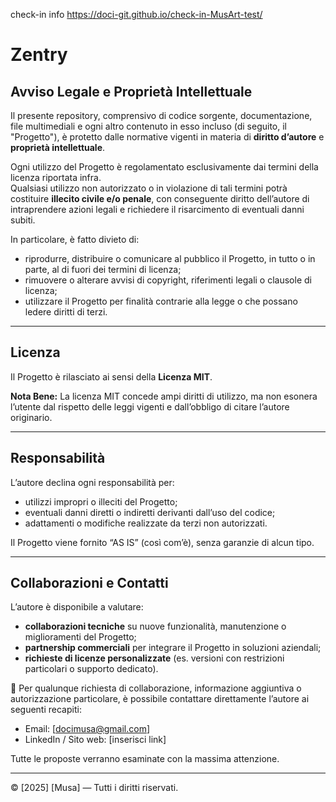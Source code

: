 
check-in info
https://doci-git.github.io/check-in-MusArt-test/


# Zentry

## Avviso Legale e Proprietà Intellettuale

Il presente repository, comprensivo di codice sorgente, documentazione, file multimediali e ogni altro contenuto in esso incluso (di seguito, il "Progetto"), è protetto dalle normative vigenti in materia di **diritto d’autore** e **proprietà intellettuale**.  

Ogni utilizzo del Progetto è regolamentato esclusivamente dai termini della licenza riportata infra.  
Qualsiasi utilizzo non autorizzato o in violazione di tali termini potrà costituire **illecito civile e/o penale**, con conseguente diritto dell’autore di intraprendere azioni legali e richiedere il risarcimento di eventuali danni subiti.  

In particolare, è fatto divieto di:  
- riprodurre, distribuire o comunicare al pubblico il Progetto, in tutto o in parte, al di fuori dei termini di licenza;  
- rimuovere o alterare avvisi di copyright, riferimenti legali o clausole di licenza;  
- utilizzare il Progetto per finalità contrarie alla legge o che possano ledere diritti di terzi.  

---

## Licenza

Il Progetto è rilasciato ai sensi della **Licenza MIT**.  





**Nota Bene:** La licenza MIT concede ampi diritti di utilizzo, ma non esonera l’utente dal rispetto delle leggi vigenti e dall’obbligo di citare l’autore originario.

---

## Responsabilità

L’autore declina ogni responsabilità per:  
- utilizzi impropri o illeciti del Progetto;  
- eventuali danni diretti o indiretti derivanti dall’uso del codice;  
- adattamenti o modifiche realizzate da terzi non autorizzati.  

Il Progetto viene fornito “AS IS” (così com’è), senza garanzie di alcun tipo.  

---

## Collaborazioni e Contatti

L’autore è disponibile a valutare:  
- **collaborazioni tecniche** su nuove funzionalità, manutenzione o miglioramenti del Progetto;  
- **partnership commerciali** per integrare il Progetto in soluzioni aziendali;  
- **richieste di licenze personalizzate** (es. versioni con restrizioni particolari o supporto dedicato).  

📩 Per qualunque richiesta di collaborazione, informazione aggiuntiva o autorizzazione particolare, è possibile contattare direttamente l’autore ai seguenti recapiti:  

- Email: [docimusa@gmail.com]  
- LinkedIn / Sito web: [inserisci link]  

Tutte le proposte verranno esaminate con la massima attenzione.  

---

© [2025] [Musa] — Tutti i diritti riservati.
